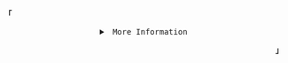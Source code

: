 <p align="left"><b>「</b></p>
  <details align="center">
<summary>
   <samp>&nbsp;More Information</samp>
  </summary>
   <samp><sub>I might look like I’m doing nothing, but in my head, I’m quite busy.</sub></samp>
   <br />
   <br />
</details>
<p align="right"><b>」</b></p>